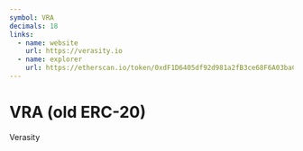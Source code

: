 ```yaml
---
symbol: VRA
decimals: 18
links:
  - name: website
    url: https://verasity.io
  - name: explorer
    url: https://etherscan.io/token/0xdF1D6405df92d981a2fB3ce68F6A03baC6C0E41F
---
```


# VRA (old ERC-20)

Verasity

